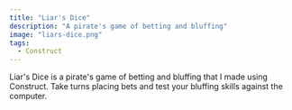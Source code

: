 ```yaml
---
title: "Liar's Dice"
description: "A pirate's game of betting and bluffing"
image: "liars-dice.png"
tags:
  - Construct
---
```


Liar's Dice is a pirate's game of betting and bluffing that I made using Construct. Take turns placing bets and test your bluffing skills against the computer.

